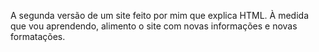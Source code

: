 A segunda versão de um site feito por mim que explica HTML.
À medida que vou aprendendo, alimento o site com novas informações e novas formatações.